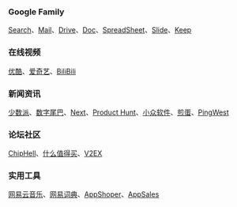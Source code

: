 ### Google Family
[Search](https://www.google.com.hk/)、[Mail](https://mail.google.com/mail/u/0/)、[Drive](https://drive.google.com/drive/)、[Doc](https://docs.google.com/document/u/0/)、[SpreadSheet](https://docs.google.com/spreadsheets/u/0/)、[Slide](https://docs.google.com/presentation/u/0/)、[Keep](https://keep.google.com/)

### 在线视频
[优酷](http://www.youku.com/)、[爱奇艺](http://www.iqiyi.com/)、[BiliBili](http://www.bilibili.com/)

### 新闻资讯
[少数派](http://sspai.com/)、[数字尾巴](http://www.dgtle.com/)、[Next](http://next.36kr.com/)、[Product Hunt](https://www.producthunt.com/)、[小众软件](http://www.appinn.com/)、[煎蛋](http://jandan.net/)、[PingWest](http://www.pingwest.com/)
 
### 论坛社区
[ChipHell](https://www.chiphell.com/)、[什么值得买](http://www.smzdm.com/)、[V2EX](http://www.v2ex.com/)

### 实用工具
[网易云音乐](http://music.163.com/)、[网易词典](http://dict.youdao.com/)、[AppShoper](http://appshopper.com/)、[AppSales](http://www.app-sales.net/)
